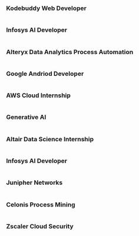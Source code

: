 ### Kodebuddy Web Developer
<img src="kode.png" alt="">

### Infosys AI Developer
<img src="i.png" alt="">


### Alteryx Data Analytics Process Automation


<img src="alter.png" alt="">


### Google Andriod Developer
<img src="and.png" alt="">



### AWS Cloud Internship
<img src="aws.png" alt="">


### Generative AI
<img src="c.png" alt="">


### Altair Data Science Internship
<img src="data.png" alt="">


### Infosys AI Developer
<img src="i.png" alt="">


### Junipher Networks
<img src="ju.png" alt="">

### Celonis Process Mining
<img src="proc.png" alt="">



### Zscaler Cloud Security
<img src="z.png" alt="">